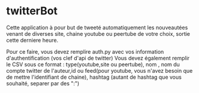 # twitterBot

Cette application à pour but de tweeté automatiquement les nouveautées venant de diverses site, chaine youtube ou peertube de votre choix, sortie cette derniere heure.

Pour ce faire, vous devez remplire auth.py avec vos information d'authentification (vos clef d'api de twitter)
Vous devez également remplir le CSV sous ce format :
type(youtube,site ou peertube), nom , nom du compte twitter de l'auteur,id ou feed(pour youtube, vous n'avez besoin que de mettre l'identifiant de chaine), hashtag (autant de hashtag que vous souhaité, separer par des ":")
